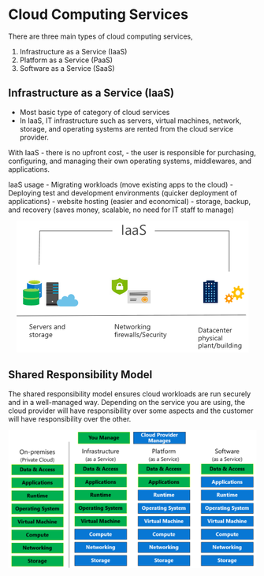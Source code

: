 # Cloud Computing Services

There are three main types of cloud computing services,

1. Infrastructure as a Service (IaaS)
2. Platform as a Service (PaaS)
3. Software as a Service (SaaS)

## Infrastructure as a Service (IaaS)

- Most basic type of category of cloud services
- In IaaS, IT infrastructure such as servers, virtual machines, network, storage, and operating systems are rented from the cloud service provider.

With IaaS
	- there is no upfront cost,
	- the user is responsible for purchasing, configuring, and managing their own operating systems, middlewares, and applications.

IaaS usage
	- Migrating workloads (move existing apps to the cloud)
	- Deploying test and development environments (quicker deployment of applications)
	- website hosting (easier and economical)
	- storage, backup, and recovery (saves money, scalable, no need for IT staff to manage)

<p align = "center">
<img src= "https://raw.githubusercontent.com/BIT-R0nIn/AZ-900-Microsoft-Azure-Fundamentals-Study-Notes/master/img/iaas.png"></p>

## Shared Responsibility Model

The shared responsibility model ensures cloud workloads are run securely and in a well-managed way.
Depending on the service you are using, the cloud provider will have responsibility over some aspects and the customer will
have responsibility over the other. 

<p align = "center">
<img src= "https://raw.githubusercontent.com/BIT-R0nIn/AZ-900-Microsoft-Azure-Fundamentals-Study-Notes/master/img/shared.png"></p>

